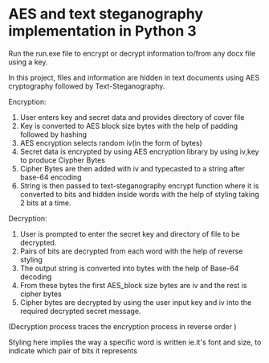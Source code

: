 # AES and text steganography implementation in Python 3

Run the run.exe file to encrypt or decrypt information to/from any docx file using a key.

In this project, files and information are hidden in text documents using AES cryptography followed by Text-Steganography.

Encryption:
1.	User enters key and secret data and provides directory of cover file
2.	Key is converted to AES block size bytes with the help of padding followed by hashing
3.	AES encryption selects random iv(in the form of bytes)
4.	Secret data is encrypted by using AES encryption library by using iv,key to produce Ciypher Bytes
5.	Cipher Bytes are then added with iv and typecasted to a string after base-64 encoding
6.	String is then passed to text-steganography encrypt function where it is converted to bits and hidden inside words with the help of styling taking 2 bits at a time.

Decryption:
1.	User is prompted to enter the secret key and directory of file to be decrypted.
2.	Pairs of bits are decrypted from each word with the help of reverse styling
3.	The output string is converted into bytes with the help of Base-64 decoding
4.	From these bytes the first AES_block size bytes are iv and the rest is cipher bytes
5.	Cipher bytes are decrypted by using the user input key and iv into the required decrypted secret message.

(Decryption process traces the encryption process in reverse order )

Styling here implies the way a specific word is written ie.it's font and size, to indicate which pair of bits it represents
